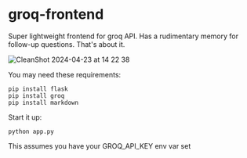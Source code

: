# groq-frontend
Super lightweight frontend for groq API. Has a rudimentary memory for follow-up questions. That's about it.

![CleanShot 2024-04-23 at 14 22 38](https://github.com/dep/groq-frontend/assets/55112925/745a8e46-ca35-45f1-addf-328d96c4b86b)

You may need these requirements:

```
pip install flask
pip install groq
pip install markdown
```

Start it up:

```
python app.py
```

This assumes you have your GROQ_API_KEY env var set
